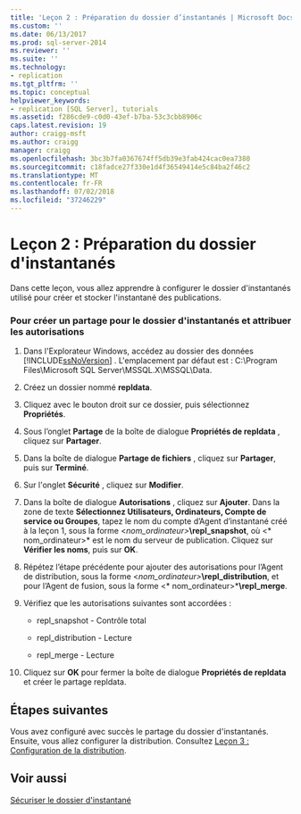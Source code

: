 ```yaml
---
title: 'Leçon 2 : Préparation du dossier d’instantanés | Microsoft Docs'
ms.custom: ''
ms.date: 06/13/2017
ms.prod: sql-server-2014
ms.reviewer: ''
ms.suite: ''
ms.technology:
- replication
ms.tgt_pltfrm: ''
ms.topic: conceptual
helpviewer_keywords:
- replication [SQL Server], tutorials
ms.assetid: f286cde9-c0d0-43ef-b7ba-53c3cbb8906c
caps.latest.revision: 19
author: craigg-msft
ms.author: craigg
manager: craigg
ms.openlocfilehash: 3bc3b7fa0367674ff5db39e3fab424cac0ea7380
ms.sourcegitcommit: c18fadce27f330e1d4f36549414e5c84ba2f46c2
ms.translationtype: MT
ms.contentlocale: fr-FR
ms.lasthandoff: 07/02/2018
ms.locfileid: "37246229"
---
```

# <a name="lesson-2-preparing-the-snapshot-folder"></a>Leçon 2 : Préparation du dossier d'instantanés
  Dans cette leçon, vous allez apprendre à configurer le dossier d'instantanés utilisé pour créer et stocker l'instantané des publications.  
  
### <a name="to-create-a-share-for-the-snapshot-folder-and-assign-permissions"></a>Pour créer un partage pour le dossier d'instantanés et attribuer les autorisations  
  
1.  Dans l'Explorateur Windows, accédez au dossier des données [!INCLUDE[ssNoVersion](../../includes/ssnoversion-md.md)] . L'emplacement par défaut est : C:\Program Files\Microsoft SQL Server\MSSQL.X\MSSQL\Data.  
  
2.  Créez un dossier nommé **repldata**.  
  
3.  Cliquez avec le bouton droit sur ce dossier, puis sélectionnez **Propriétés**.  
  
4.  Sous l’onglet **Partage** de la boîte de dialogue **Propriétés de repldata** , cliquez sur **Partager**.  
  
5.  Dans la boîte de dialogue **Partage de fichiers** , cliquez sur **Partager**, puis sur **Terminé**.  
  
6.  Sur l'onglet **Sécurité** , cliquez sur **Modifier**.  
  
7.  Dans la boîte de dialogue **Autorisations** , cliquez sur **Ajouter**. Dans la zone de texte **Sélectionnez Utilisateurs, Ordinateurs, Compte de service ou Groupes**, tapez le nom du compte d’Agent d’instantané créé à la leçon 1, sous la forme \<*nom_ordinateur>***\repl_snapshot**, où \<* nom_ordinateur>* est le nom du serveur de publication. Cliquez sur **Vérifier les noms**, puis sur **OK**.  
  
8.  Répétez l’étape précédente pour ajouter des autorisations pour l’Agent de distribution, sous la forme \<*nom_ordinateur>***\repl_distribution**, et pour l’Agent de fusion, sous la forme \<* nom_ordinateur>***\repl_merge**.  
  
9. Vérifiez que les autorisations suivantes sont accordées :  
  
    -   repl_snapshot - Contrôle total  
  
    -   repl_distribution - Lecture  
  
    -   repl_merge - Lecture  
  
10. Cliquez sur **OK** pour fermer la boîte de dialogue **Propriétés de repldata** et créer le partage repldata.  
  
## <a name="next-steps"></a>Étapes suivantes  
 Vous avez configuré avec succès le partage du dossier d'instantanés. Ensuite, vous allez configurer la distribution. Consultez [Leçon 3 : Configuration de la distribution](lesson-3-configuring-distribution.md).  
  
## <a name="see-also"></a>Voir aussi  
 [Sécuriser le dossier d'instantané](security/secure-the-snapshot-folder.md)  
  
  
